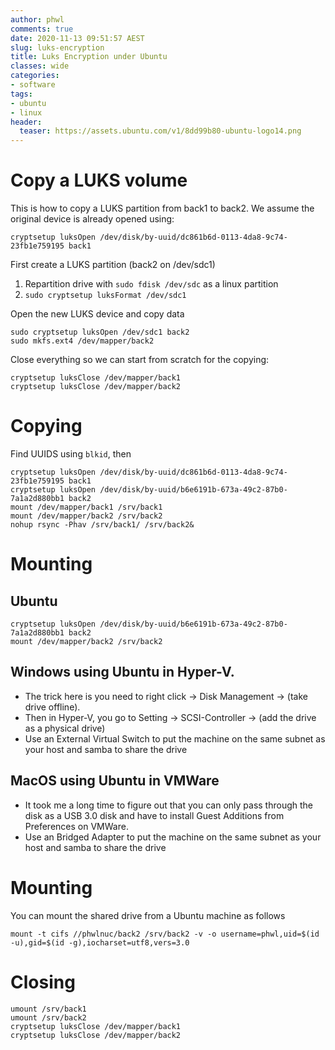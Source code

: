 ```yaml
---
author: phwl
comments: true
date: 2020-11-13 09:51:57 AEST
slug: luks-encryption
title: Luks Encryption under Ubuntu
classes: wide
categories:
- software
tags:
- ubuntu
- linux
header:
  teaser: https://assets.ubuntu.com/v1/8dd99b80-ubuntu-logo14.png
---
```


# Copy a LUKS volume
This is how to copy a LUKS partition from back1 to back2. 
We assume the original device is already opened using:
```
cryptsetup luksOpen /dev/disk/by-uuid/dc861b6d-0113-4da8-9c74-23fb1e759195 back1
```

First create a LUKS partition (back2 on /dev/sdc1)
 1. Repartition drive with ```sudo fdisk /dev/sdc``` as a linux partition
 1. ```sudo cryptsetup luksFormat /dev/sdc1```

Open the new LUKS device and copy data
```
sudo cryptsetup luksOpen /dev/sdc1 back2
sudo mkfs.ext4 /dev/mapper/back2
```

Close everything so we can start from scratch for the copying:
```
cryptsetup luksClose /dev/mapper/back1
cryptsetup luksClose /dev/mapper/back2
```

# Copying
Find UUIDS using ```blkid```, then
```
cryptsetup luksOpen /dev/disk/by-uuid/dc861b6d-0113-4da8-9c74-23fb1e759195 back1
cryptsetup luksOpen /dev/disk/by-uuid/b6e6191b-673a-49c2-87b0-7a1a2d880bb1 back2
mount /dev/mapper/back1 /srv/back1
mount /dev/mapper/back2 /srv/back2
nohup rsync -Phav /srv/back1/ /srv/back2&
```

# Mounting
## Ubuntu 
```
cryptsetup luksOpen /dev/disk/by-uuid/b6e6191b-673a-49c2-87b0-7a1a2d880bb1 back2
mount /dev/mapper/back2 /srv/back2
```

## Windows using Ubuntu in Hyper-V. 
   * The trick here is you need to right click -> Disk Management -> (take drive offline). 
   * Then in Hyper-V, you go to Setting -> SCSI-Controller -> (add the drive as a physical drive)
   * Use an External Virtual Switch to put the machine on the same subnet as your host and samba to share the drive

## MacOS using Ubuntu in VMWare 
   * It took me a long time to figure out that you can only pass through the disk as a USB 3.0 disk and have to install Guest Additions from Preferences on VMWare. 
   * Use an Bridged Adapter to put the machine on the same subnet as your host and samba to share the drive

# Mounting
You can mount the shared drive from a Ubuntu machine as follows
```
mount -t cifs //phwlnuc/back2 /srv/back2 -v -o username=phwl,uid=$(id -u),gid=$(id -g),iocharset=utf8,vers=3.0
```
# Closing
```
umount /srv/back1
umount /srv/back2
cryptsetup luksClose /dev/mapper/back1
cryptsetup luksClose /dev/mapper/back2
```
